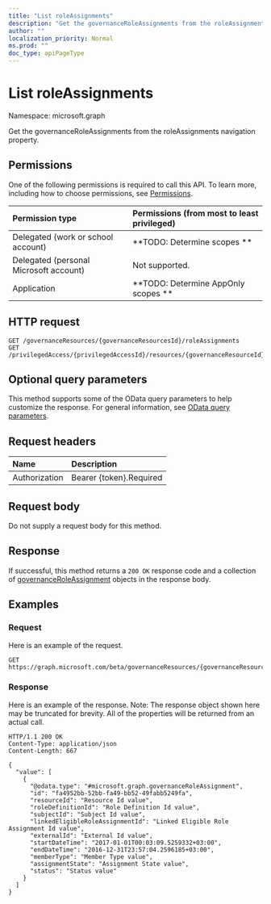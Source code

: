 ```yaml
---
title: "List roleAssignments"
description: "Get the governanceRoleAssignments from the roleAssignments navigation property."
author: ""
localization_priority: Normal
ms.prod: ""
doc_type: apiPageType
---
```


# List roleAssignments

Namespace: microsoft.graph

Get the governanceRoleAssignments from the roleAssignments navigation property.

## Permissions
One of the following permissions is required to call this API. To learn more, including how to choose permissions, see [Permissions](/concepts/permissions-reference.md).

|Permission type|Permissions (from most to least privileged)|
|:---|:---|
|Delegated (work or school account)|**TODO: Determine scopes **|
|Delegated (personal Microsoft account)|Not supported.|
|Application|**TODO: Determine AppOnly scopes **|

## HTTP request
<!-- {
  "blockType": "ignored"
}
-->
``` http
GET /governanceResources/{governanceResourcesId}/roleAssignments
GET /privilegedAccess/{privilegedAccessId}/resources/{governanceResourceId}/roleAssignments
```

## Optional query parameters
This method supports some of the OData query parameters to help customize the response. For general information, see [OData query parameters](/graph/query-parameters).

## Request headers
|Name|Description|
|:---|:---|
|Authorization|Bearer {token}.Required|

## Request body
Do not supply a request body for this method.

## Response
If successful, this method returns a `200 OK` response code and a collection of [governanceRoleAssignment](../resources/governanceroleassignment.md) objects in the response body.

## Examples

### Request
Here is an example of the request.
<!-- {
  "blockType": "request",
  "name": "get_governanceroleassignment"
}
-->
``` http
GET https://graph.microsoft.com/beta/governanceResources/{governanceResourcesId}/roleAssignments
```

### Response
Here is an example of the response. Note: The response object shown here may be truncated for brevity. All of the properties will be returned from an actual call.
<!-- {
  "blockType": "response",
  "truncated": true,
  "@odata.type": "collection(microsoft.graph.governanceroleassignment)"
}
-->
``` http
HTTP/1.1 200 OK
Content-Type: application/json
Content-Length: 667

{
  "value": [
    {
      "@odata.type": "#microsoft.graph.governanceRoleAssignment",
      "id": "fa4952bb-52bb-fa49-bb52-49fabb5249fa",
      "resourceId": "Resource Id value",
      "roleDefinitionId": "Role Definition Id value",
      "subjectId": "Subject Id value",
      "linkedEligibleRoleAssignmentId": "Linked Eligible Role Assignment Id value",
      "externalId": "External Id value",
      "startDateTime": "2017-01-01T00:03:09.5259332+03:00",
      "endDateTime": "2016-12-31T23:57:04.2596185+03:00",
      "memberType": "Member Type value",
      "assignmentState": "Assignment State value",
      "status": "Status value"
    }
  ]
}
```


